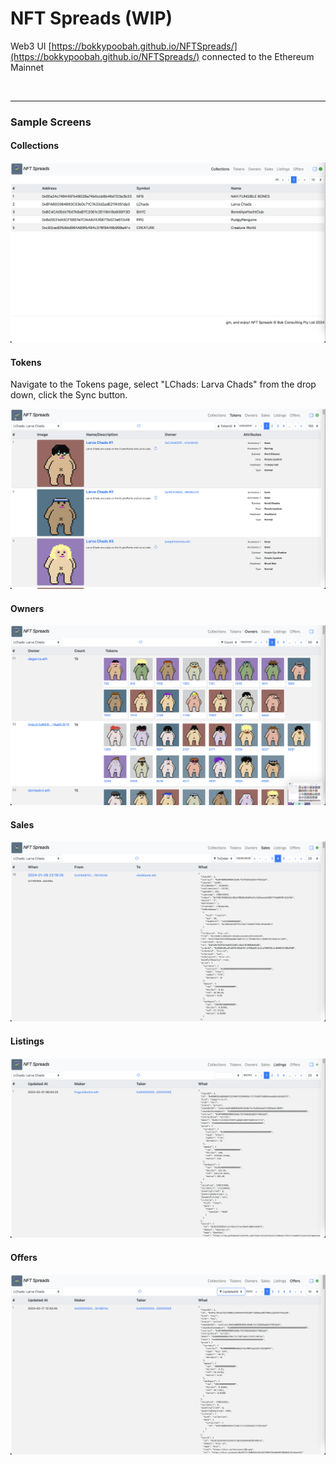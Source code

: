 # NFT Spreads (WIP)

Web3 UI [https://bokkypoobah.github.io/NFTSpreads/](https://bokkypoobah.github.io/NFTSpreads/) connected to the Ethereum Mainnet

<br />

---

### Sample Screens

#### Collections

<kbd><img src="images/SampleScreen_Collections.png" /></kbd>

#### Tokens

Navigate to the Tokens page, select "LChads: Larva Chads" from the drop down, click the Sync button.

<kbd><img src="images/SampleScreen_Tokens.png" /></kbd>

#### Owners

<kbd><img src="images/SampleScreen_Owners.png" /></kbd>

#### Sales

<kbd><img src="images/SampleScreen_Sales.png" /></kbd>

#### Listings

<kbd><img src="images/SampleScreen_Listings.png" /></kbd>

#### Offers

<kbd><img src="images/SampleScreen_Offers.png" /></kbd>
